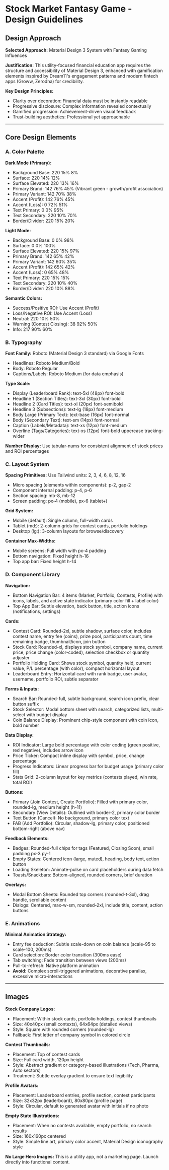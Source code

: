# Stock Market Fantasy Game - Design Guidelines

## Design Approach

**Selected Approach:** Material Design 3 System with Fantasy Gaming Influences

**Justification:** This utility-focused financial education app requires the structure and accessibility of Material Design 3, enhanced with gamification elements inspired by Dream11's engagement patterns and modern fintech apps (Groww, Zerodha) for credibility.

**Key Design Principles:**
- Clarity over decoration: Financial data must be instantly readable
- Progressive disclosure: Complex information revealed contextually
- Gamified progression: Achievement-driven visual feedback
- Trust-building aesthetics: Professional yet approachable

---

## Core Design Elements

### A. Color Palette

**Dark Mode (Primary):**
- Background Base: 220 15% 8%
- Surface: 220 14% 12%
- Surface Elevated: 220 13% 16%
- Primary Brand: 142 76% 45% (Vibrant green - growth/profit association)
- Primary Variant: 142 70% 38%
- Accent (Profit): 142 76% 45%
- Accent (Loss): 0 72% 51%
- Text Primary: 0 0% 95%
- Text Secondary: 220 10% 70%
- Border/Divider: 220 15% 20%

**Light Mode:**
- Background Base: 0 0% 98%
- Surface: 0 0% 100%
- Surface Elevated: 220 15% 97%
- Primary Brand: 142 65% 42%
- Primary Variant: 142 60% 35%
- Accent (Profit): 142 65% 42%
- Accent (Loss): 0 65% 48%
- Text Primary: 220 15% 15%
- Text Secondary: 220 10% 40%
- Border/Divider: 220 10% 88%

**Semantic Colors:**
- Success/Positive ROI: Use Accent (Profit)
- Loss/Negative ROI: Use Accent (Loss)
- Neutral: 220 10% 50%
- Warning (Contest Closing): 38 92% 50%
- Info: 217 90% 60%

### B. Typography

**Font Family:** Roboto (Material Design 3 standard) via Google Fonts
- Headlines: Roboto Medium/Bold
- Body: Roboto Regular
- Captions/Labels: Roboto Medium (for data emphasis)

**Type Scale:**
- Display (Leaderboard Rank): text-5xl (48px) font-bold
- Headline 1 (Section Titles): text-3xl (30px) font-bold
- Headline 2 (Card Titles): text-xl (20px) font-semibold
- Headline 3 (Subsections): text-lg (18px) font-medium
- Body Large (Primary Text): text-base (16px) font-normal
- Body (Secondary Text): text-sm (14px) font-normal
- Caption (Labels/Metadata): text-xs (12px) font-medium
- Overline (Tags/Categories): text-xs (12px) font-bold uppercase tracking-wider

**Number Display:** Use tabular-nums for consistent alignment of stock prices and ROI percentages

### C. Layout System

**Spacing Primitives:** Use Tailwind units: 2, 3, 4, 6, 8, 12, 16
- Micro spacing (elements within components): p-2, gap-2
- Component internal padding: p-4, p-6
- Section spacing: mb-8, mb-12
- Screen padding: px-4 (mobile), px-6 (tablet+)

**Grid System:**
- Mobile (default): Single column, full-width cards
- Tablet (md:): 2-column grids for contest cards, portfolio holdings
- Desktop (lg:): 3-column layouts for browse/discovery

**Container Max-Widths:**
- Mobile screens: Full width with px-4 padding
- Bottom navigation: Fixed height h-16
- Top app bar: Fixed height h-14

### D. Component Library

**Navigation:**
- Bottom Navigation Bar: 4 items (Market, Portfolio, Contests, Profile) with icons, labels, and active state indicator (primary color fill + label color)
- Top App Bar: Subtle elevation, back button, title, action icons (notifications, settings)

**Cards:**
- Contest Card: Rounded-2xl, subtle shadow, surface color, includes contest name, entry fee (coins), prize pool, participants count, time remaining badge, thumbnail/icon, join button
- Stock Card: Rounded-xl, displays stock symbol, company name, current price, price change (color-coded), selection checkbox or quantity adjuster
- Portfolio Holding Card: Shows stock symbol, quantity held, current value, P/L percentage (with color), compact horizontal layout
- Leaderboard Entry: Horizontal card with rank badge, user avatar, username, portfolio ROI, subtle separator

**Forms & Inputs:**
- Search Bar: Rounded-full, subtle background, search icon prefix, clear button suffix
- Stock Selector: Modal bottom sheet with search, categorized lists, multi-select with budget display
- Coin Balance Display: Prominent chip-style component with coin icon, bold number

**Data Display:**
- ROI Indicator: Large bold percentage with color coding (green positive, red negative), includes arrow icon
- Price Ticker: Compact inline display with symbol, price, change percentage
- Progress Indicators: Linear progress bar for budget usage (primary color fill)
- Stats Grid: 2-column layout for key metrics (contests played, win rate, total ROI)

**Buttons:**
- Primary (Join Contest, Create Portfolio): Filled with primary color, rounded-lg, medium height (h-11)
- Secondary (View Details): Outlined with border-2, primary color border
- Text Button (Cancel): No background, primary color text
- FAB (Add Portfolio): Circular, shadow-lg, primary color, positioned bottom-right (above nav)

**Feedback Elements:**
- Badges: Rounded-full chips for tags (Featured, Closing Soon), small padding px-3 py-1
- Empty States: Centered icon (large, muted), heading, body text, action button
- Loading Skeleton: Animate-pulse on card placeholders during data fetch
- Toasts/Snackbars: Bottom-aligned, rounded corners, brief duration

**Overlays:**
- Modal Bottom Sheets: Rounded top corners (rounded-t-3xl), drag handle, scrollable content
- Dialogs: Centered, max-w-sm, rounded-2xl, include title, content, action buttons

### E. Animations

**Minimal Animation Strategy:**
- Entry fee deduction: Subtle scale-down on coin balance (scale-95 to scale-100, 200ms)
- Card selection: Border color transition (300ms ease)
- Tab switching: Fade transition between views (200ms)
- Pull-to-refresh: Native platform animation
- **Avoid:** Complex scroll-triggered animations, decorative parallax, excessive micro-interactions

---

## Images

**Stock Company Logos:**
- Placement: Within stock cards, portfolio holdings, contest thumbnails
- Size: 40x40px (small contexts), 64x64px (detailed views)
- Style: Square with rounded corners (rounded-lg)
- Fallback: First letter of company symbol in colored circle

**Contest Thumbnails:**
- Placement: Top of contest cards
- Size: Full card width, 120px height
- Style: Abstract gradient or category-based illustrations (Tech, Pharma, Auto sectors)
- Treatment: Subtle overlay gradient to ensure text legibility

**Profile Avatars:**
- Placement: Leaderboard entries, profile section, contest participants
- Size: 32x32px (leaderboard), 80x80px (profile page)
- Style: Circular, default to generated avatar with initials if no photo

**Empty State Illustrations:**
- Placement: When no contests available, empty portfolio, no search results
- Size: 160x160px centered
- Style: Simple line art, primary color accent, Material Design iconography style

**No Large Hero Images:** This is a utility app, not a marketing page. Launch directly into functional content.